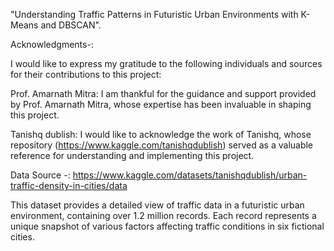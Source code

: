 "Understanding Traffic Patterns in Futuristic Urban Environments with K-Means and DBSCAN".

Acknowledgments-:

I would like to express my gratitude to the following individuals and sources for their contributions to this project:

Prof. Amarnath Mitra: I am thankful for the guidance and support provided by Prof. Amarnath Mitra, whose expertise has been invaluable in shaping this project.

Tanishq dublish: I would like to acknowledge the work of Tanishq, whose repository (https://www.kaggle.com/tanishqdublish) served as a valuable reference for understanding and implementing this project.

Data Source -: https://www.kaggle.com/datasets/tanishqdublish/urban-traffic-density-in-cities/data

This dataset provides a detailed view of traffic data in a futuristic urban environment, containing over 1.2 million records. Each record represents a unique snapshot of various factors affecting traffic conditions in six fictional cities.
